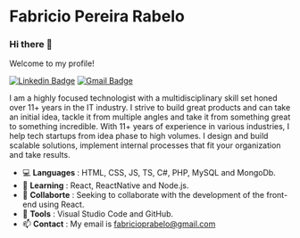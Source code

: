 # Fabricio Pereira Rabelo

### Hi there 👋

Welcome to my profile!

[![Linkedin Badge](https://img.shields.io/badge/-LinkedIn-blue?style=flat-square&logo=Linkedin&logoColor=white&link=https://www.linkedin.com/in/fabricioprabelo)](https://www.linkedin.com/in/fabricioprabelo)
[![Gmail Badge](https://img.shields.io/badge/-Gmail-c14438?style=flat-square&logo=Gmail&logoColor=white&link=mailto:fabricioprabelo@gmail.com)](mailto:fabricioprabelo@gmail.com)

I am a highly focused technologist with a multidisciplinary skill set honed over 11+ years in the IT industry. I strive to build great products and can take an initial idea, tackle it from multiple angles and take it from something great to something incredible. With 11+ years of experience in various industries, I help tech startups from idea phase to high volumes. I design and build scalable solutions, implement internal processes that fit your organization and take results.

- :computer: **Languages** : HTML, CSS, JS, TS, C#, PHP, MySQL and MongoDb.
- 🌱 **Learning** : React, ReactNative and Node.js.
- 👯 **Collaborte** : Seeking to collaborate with the development of the front-end using React.
- :hammer: **Tools** : Visual Studio Code and GitHub.
- 📫 **Contact** : My email is fabricioprabelo@gmail.com

<!--
**fabriciorabelo/fabriciorabelo** is a ✨ _special_ ✨ repository because its `README.md` (this file) appears on your GitHub profile.

Here are some ideas to get you started:

- 🔭 I’m currently working on ...
- 🌱 I’m currently learning ...
- 👯 I’m looking to collaborate on ...
- 🤔 I’m looking for help with ...
- 💬 Ask me about ...
- 📫 How to reach me: ...
- 😄 Pronouns: ...
- ⚡ Fun fact: ...
-->
